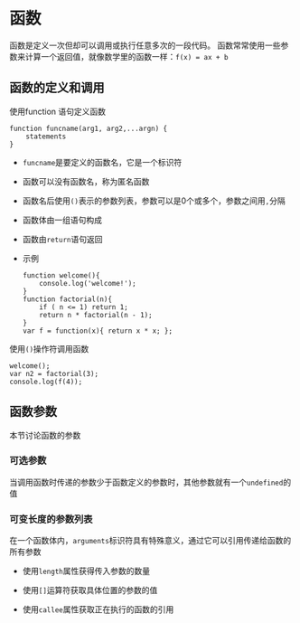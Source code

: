# 函数

函数是定义一次但却可以调用或执行任意多次的一段代码。
函数常常使用一些参数来计算一个返回值，就像数学里的函数一样：`f(x) = ax + b`

## 函数的定义和调用

使用function 语句定义函数

```
function funcname(arg1, arg2,...argn) {
    statements
}
```

- `funcname`是要定义的函数名，它是一个标识符
- 函数可以没有函数名，称为匿名函数
- 函数名后使用`()`表示的参数列表，参数可以是0个或多个，参数之间用`,`分隔
- 函数体由一组语句构成
- 函数由`return`语句返回
- 示例

    ```
    function welcome(){
        console.log('welcome!');
    }
    function factorial(n){
        if ( n <= 1) return 1;
        return n * factorial(n - 1);
    }
    var f = function(x){ return x * x; };
    ```

使用`()`操作符调用函数

```
welcome();
var n2 = factorial(3);
console.log(f(4));
```
## 函数参数

本节讨论函数的参数

### 可选参数
当调用函数时传递的参数少于函数定义的参数时，其他参数就有一个`undefined`的值

### 可变长度的参数列表

在一个函数体内，`arguments`标识符具有特殊意义，通过它可以引用传递给函数的所有参数

- 使用`length`属性获得传入参数的数量

- 使用`[]`运算符获取具体位置的参数的值

- 使用`callee`属性获取正在执行的函数的引用